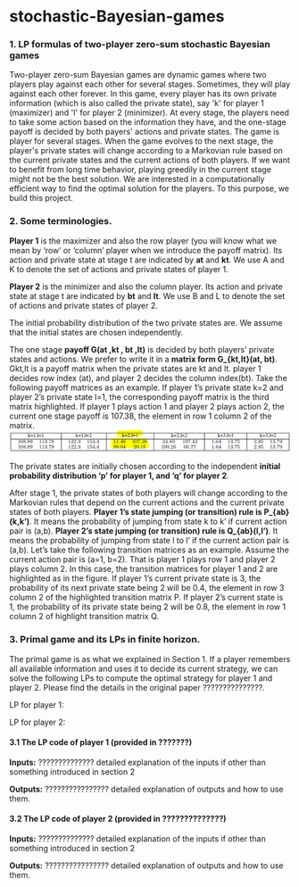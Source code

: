 # stochastic-Bayesian-games
### 1. LP formulas of two-player zero-sum stochastic Bayesian games

Two-player zero-sum Bayesian games are dynamic games where two players play against each other for several stages. Sometimes, they will play against each other forever. In this game, every player has its own private information (which is also called the private state), say 'k' for player 1 (maximizer) and 'l' for player 2 (minimizer). At every stage, the players need to take some action based on the information they have, and the one-stage payoff is decided by both payers' actions and private states. The game is player for several stages. When the game evolves to the next stage, the player's private states will change according to a Markovian rule based on the current private states and the current actions of both players. If we want to benefit from long time behavior, playing greedily in the current stage might not be the best solution. 
We are interested in a computationally efficient way to find the optimal solution for the players. To this purpose, we build this project.
### 2. Some terminologies.
**Player 1** is the maximizer and also the row player (you will know what we mean by ‘row’ or ‘column’ player when we introduce the payoff matrix). Its action and private state at stage t are indicated by **at** and **kt**. We use A and K to denote the set of actions and private states of player 1.

**Player 2** is the minimizer and also the column player. Its action and private state at stage t are indicated by **bt** and **lt**. We use B and L to denote the set of actions and private states of player 2.

The initial probability distribution of the two private states are. We assume that the initial states are chosen independently. 

The one stage **payoff G(at ,kt , bt ,lt)** is decided by both players’ private states and actions. We prefer to write it in a **matrix form G_{kt,lt}(at, bt)**. Gkt,lt is a payoff matrix when the private states are kt and lt. player 1 decides row index (at), and player 2 decides the column index(bt). Take the following payoff matrices as an example. If player 1’s private state k=2 and player 2’s private state l=1, the corresponding payoff matrix is the third matrix highlighted. If player 1 plays action 1 and player 2 plays action 2, the current one stage payoff is 107.38, the element in row 1 column 2 of the matrix.
![Picture1](https://github.com/Li-Lichun-Lab/stochastic-Bayesian-games/blob/main/pics/Picture1.png)

The private states are initially chosen according to the independent **initial probability distribution ‘p’ for player 1, and ‘q’ for player 2**. 

After stage 1, the private states of both players will change according to the Markovian rules that depend on the current actions and the current private states of both players. **Player 1’s state jumping (or transition) rule is P_{ab}(k,k’)**. It means the probability of jumping from state k to k’ if current action pair is (a,b). **Player 2’s state jumping (or transition) rule is Q_{ab}(l,l’)**. It means the probability of jumping from state l to l’ if the current action pair is (a,b). Let’s take the following transition matrices as an example. Assume the current action pair is (a=1, b=2). That is player 1 plays row 1 and player 2 plays column 2. In this case, the transition matrices for player 1 and 2 are highlighted as in the figure. If player 1’s current private state is 3, the probability of its next private state being 2 will be 0.4, the element in row 3 column 2 of the highlighted transition matrix P. If player 2’s current state is 1, the probability of its private state being 2 will be 0.8, the element in row 1 column 2 of highlight transition matrix Q. 
 
### 3. Primal game and its LPs in finite horizon. 
The primal game is as what we explained in Section 1. If a player remembers all available information and uses it to decide its current strategy, we can solve the following LPs to compute the optimal strategy for player 1 and player 2. Please find the details in the original paper ???????????????.

LP for player 1:
 
LP for player 2:
 
#### 3.1 The LP code of player 1 (provided in ???????)

**Inputs:** ?????????????? detailed explanation of the inputs if other than something introduced in section 2

**Outputs:** ???????????????? detailed explanation of outputs and how to use them. 

#### 3.2 The LP code of player 2 (provided in ??????????????)

**Inputs:** ?????????????? detailed explanation of the inputs if other than something introduced in section 2

**Outputs:** ???????????????? detailed explanation of outputs and how to use them. 



